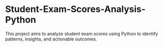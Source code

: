 # Student-Exam-Scores-Analysis-Python
This project aims to analyze student exam scores using Python to identify patterns, insights, and actionable outcomes.

